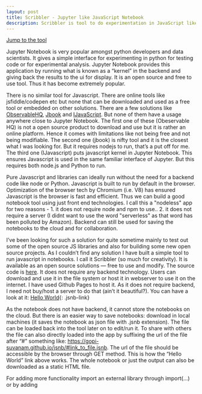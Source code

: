 ```yaml
---
layout: post
title: Scribbler - Jupyter like JavaScript Notebook
description: Scribbler is tool to do experimentation in JavaScript like Jupyter for Python. JavaScript Notebooks can be used to test code while developing and also for scientific calculations.
---
```

[Jump to the tool](https://app.scribbler.live/#./examples/Hello-world.jsnb)

Jupyter Notebook is very popular amongst python developers and data scientists. It gives a simple interface for experimenting in python for testing code or for experimental analysis. Jupyter Notebook provides this application by running what is known as a “kernel” in the backend and giving back the results to the ui for display. It is an open source and free to use tool. Thus it has become extremely popular.

There is no similar tool for Javascript. There are online tools like jsfiddle/codepen etc but none that can be downloaded and used as a free tool or embedded on other solutions. There are a few solutions like [ObservableHQ](https://observablehq.com/), [Jbook](https://jbook.qiushiyan.dev/) and [IJavaScript](https://github.com/n-riesco/ijavascript). But none of them have a usage anywhere close to Jupyter Notebook. The first one of these (Obeservable HQ) is not a open source product to download and use but it is rather an online platform. Hence it comes with limitations like not being free and not being modifiable. The second one (jbook) is nifty tool and it is the closest what I was looking for. But it requires nodejs to run, that’s a put off for me. The third one (IJavascript) puts javascript kernel in Jupyter Notebook. This ensures Javascript is used in the same familiar interface of Jupyter. But this requires both node.js and Python to run.

Pure Javascript and libraries can ideally run without the need for a backend code like node or Python. Javascript is built to run by default in the browser. Optimization of the browser tech by Chromium (i.e. V8) has ensured Javascript is the browser is fast and efficient. Thus we can build a good notebook tool using just front end technologies.  I call this a "nodeless" app for two reasons - 1. it does not require node and npm to use.. 2. it does not require a server (I didnt want to use the word "serverless" as that word has been polluted by Amazon). Backend can still be used for saving the notebooks to the cloud and for collaboration.

I’ve been looking for such a solution for quite sometime mainly to test out some of the open source JS libraries and also for building some new open source projects. As I couldn’t find any solution I have built a simple tool to run javascript in notebooks. I call it Scribbler (so much for creativity). It is available as an open source solutions — free to use and modify. The source code is [here](https://github.com/gopi-suvanam/scribbler). It does not require any backend technology. Users can download and use it in the file system or host it in webserver to use it on the internet. I have used Github Pages to host it. As it does not require backend, I need not buy/host a server to do that (ain’t it beautiful?). You can have a look at it: [Hello World](https://app.scribbler.live/#./examples/Hello-world.jsnb){: .jsnb-link}

As the notebook does not have backend, it cannot store the notebooks on the cloud. But there is an easier way to save notebooks: download in local machines (it saves the notebook as json file with .jsnb extension). The file can be loaded back into the tool later on to edit/run it. To share with others the file can also directly loaded into the app by suffixing the url of the file after “#” something like: https://gopi-suvanam.github.io/jsnb/#link_to_file.jsnb. The url of the file should be accessible by the browser through GET method. This is how the “Hello World” link above works. The whole notebook or just the output can also be downloaded as a static HTML file.

For adding more functionality import an external library through import(…) or by adding <script> element. An example of this, where Plotly graphs are added to the notebook is available at: [Plotly Example Notebook](https://app.scribbler.live/#./examples/Plotly-Example.jsnb){: .jsnb-link} 

Go crazy with experimenting!
